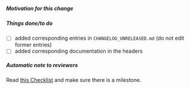 ##### Motivation for this change

<!-- please explain your reason for doing this change -->

##### Things done/to do

<!-- please fill in the following checklist -->
- [ ] added corresponding entries in `CHANGELOG_UNRELEASED.md` (do not edit former entries)
- [ ] added corresponding documentation in the headers
<!-- Cross-out the above items using ~crossed out item~ if they happen not to be relevent -->
<!-- You may also add more items to explain what you did and what remains to do -->

<!-- leave this note as a reminder to reviewers -->
##### Automatic note to reviewers

Read [this Checklist](https://github.com/math-comp/math-comp/wiki/Checklist-for-following,-reviewing-and-playing-with-a-PR#checklist-for-reviewing-a-pr) and make sure there is a milestone.
